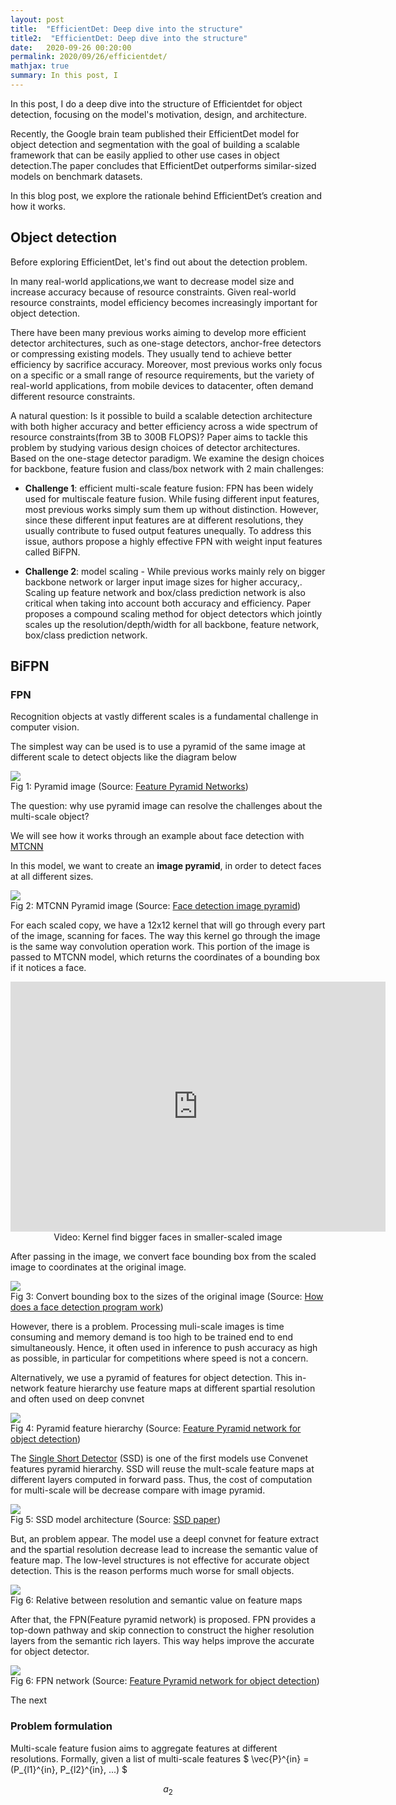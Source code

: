 ```yaml
---
layout: post
title:  "EfficientDet: Deep dive into the structure"
title2:  "EfficientDet: Deep dive into the structure"
date:   2020-09-26 00:20:00
permalink: 2020/09/26/efficientdet/
mathjax: true
summary: In this post, I 
---
```


In this post, I do a deep dive into the structure of Efficientdet for object detection, focusing on the model's motivation, design, and architecture. 


Recently, the Google brain team published their EfficientDet model for object detection and segmentation with the goal of building a scalable framework that can be easily applied to other use cases in object detection.The paper concludes that EfficientDet outperforms similar-sized models on benchmark datasets. 


In this blog post, we explore the rationale behind EfficientDet’s creation and how it works.



## Object detection

Before exploring EfficientDet, let's find out about the detection problem. 


In many real-world applications,we want to decrease model size and increase accuracy because of resource constraints. Given real-world resource constraints, model efficiency becomes increasingly important for object detection.


There have been many previous works aiming to develop more efficient detector architectures, such as one-stage detectors, anchor-free detectors or compressing existing models. They usually tend to achieve better efficiency by sacrifice accuracy. Moreover, most previous works only focus on a specific or a small range of resource requirements, but the variety of real-world applications, from mobile devices to datacenter, often demand different resource constraints.


A natural question: Is it possible to build a scalable detection architecture with both higher accuracy and better efficiency across a wide spectrum of resource constraints(from 3B to 300B FLOPS)? 
Paper  aims to tackle this problem by studying various design choices of detector architectures. Based on the one-stage detector paradigm. We examine the design choices for backbone, feature fusion and class/box network with 2 main challenges:


- **Challenge 1**: efficient multi-scale feature fusion: FPN has been widely used for multiscale feature fusion. While fusing different input features, most previous works simply sum them up without distinction. However, since these different input features are at different resolutions, they usually contribute to fused output features unequally. To address this issue, authors propose a highly effective FPN with weight input features called BiFPN.


- **Challenge 2**: model scaling - While previous works mainly rely on bigger backbone network or larger input image sizes for higher accuracy,. Scaling up feature network and box/class prediction network is also critical when taking into account both accuracy and efficiency. Paper proposes a compound scaling method for object detectors which jointly scales up the resolution/depth/width for all backbone, feature network, box/class prediction network.

## BiFPN
### FPN
Recognition objects at vastly different scales is a fundamental challenge in computer vision.

The simplest way can be used is to use  a pyramid of the same image at different scale to detect
objects like the diagram below

<div class="imgcap">
    <div> 
        <img src="/assets/efficientdet/pyramid_image.png" align="center">
        <div class="thecap"> Fig 1: Pyramid image (Source: <a href = "https://arxiv.org/pdf/1612.03144.pdf">Feature Pyramid Networks</a>) <br></div>
    </div>
</div>

The question: why use pyramid image can resolve the challenges about the multi-scale object?

We will see how it works through an example about face detection with [MTCNN](https://arxiv.org/ftp/arxiv/papers/1604/1604.02878.pdf)

In this model, we want to create an **image pyramid**, in order to detect faces at all different sizes.

<div class="imgcap">
    <div> 
        <img src="/assets/efficientdet/mtcnn_image_pyramid.png" align="center">
        <div class="thecap"> Fig 2: MTCNN Pyramid image (Source: <a href = "https://arxiv.org/ftp/arxiv/papers/1604/1604.02878.pdf">Face detection image pyramid</a>) <br></div>               
    </div>
</div>

For each scaled copy, we have a 12x12 kernel that will go through every part of the image, scanning for faces.
The way this kernel go through the image is the same way convolution operation work.
This portion of the image is passed to MTCNN model, which returns the coordinates of a bounding box if it notices a face.

  
<div style="text-align:center;">
    <iframe width="600" height = "400" src="https://www.youtube.com/embed/w4tigQn-7Jw" frameborder="0" allowfullscreen></iframe>
    <div class="thecap">Video: Kernel find bigger faces in smaller-scaled image</div>
</div>

After passing in the image, we convert face bounding box from the scaled image to coordinates at the original image.

<div class="imgcap">
    <div> 
        <img src="/assets/efficientdet/unscaled_image.png" align="center">
        <div class="thecap"> Fig 3: Convert bounding box to the sizes of the original image (Source: <a href = "https://towardsdatascience.com/how-does-a-face-detection-program-work-using-neural-networks-17896df8e6ff">How does a face detection program work</a>) <br></div>               
    </div>
</div>


However, there is a problem. Processing muli-scale images is time consuming and memory demand is too high to be trained 
end to end simultaneously. Hence, it often used in inference to push accuracy as high as possible, in particular for competitions
where speed is not a concern.

Alternatively, we use a pyramid of features for object detection. This in-network feature hierarchy use feature maps at 
different spartial resolution and often used on deep convnet 

<div class="imgcap">
    <div> 
        <img src="/assets/efficientdet/pyramid_feature_hierarchy.png" align="center">
        <div class="thecap"> Fig 4: Pyramid feature hierarchy (Source: <a href = "https://arxiv.org/pdf/1612.03144.pdf">Feature Pyramid network for object detection</a>) <br></div>               
    </div>
</div>


The [Single Short Detector](https://arxiv.org/pdf/1612.03144.pdf) (SSD) is one of the first models use Convenet features 
pyramid hierarchy. SSD will reuse the mult-scale feature maps at different layers computed in forward pass. Thus, the cost
of computation for multi-scale will be decrease compare with image pyramid. 

<div class="imgcap">
    <div> 
        <img src="/assets/efficientdet/ssd.png" align="center">
        <div class="thecap"> Fig 5: SSD model architecture (Source: <a href = "https://arxiv.org/pdf/1512.02325.pdf">SSD paper</a>) <br></div>               
    </div>
</div>

But, an problem appear. The model use a deepl convnet for feature extract and the spartial resolution decrease lead to 
increase the semantic value of feature map. The low-level structures is not effective for accurate object detection. 
This is the reason performs much worse for small objects.

 
<div class="imgcap">
    <div> 
        <img src="/assets/efficientdet/resolution_semantic.png" align="center">
        <div class="thecap"> Fig 6: Relative between resolution and semantic value on feature maps <br></div>               
    </div>
</div>

After that, the FPN(Feature pyramid network) is proposed. FPN provides a top-down pathway and skip connection 
to construct the higher resolution layers from the semantic rich layers. This way helps improve the accurate for object detector.


<div class="imgcap">
    <div> 
        <img src="/assets/efficientdet/FPN.png" align="center">
        <div class="thecap"> Fig 6: FPN network (Source: <a href = "https://arxiv.org/pdf/1612.03144.pdf">Feature Pyramid network for object detection</a>)<br></div>               
    </div>
</div>


The next 

### Problem formulation
Multi-scale feature fusion aims to aggregate features at different resolutions. Formally,
given a list of multi-scale features $ \vec{P}^{in} = (P_{l1}^{in}, P_{l2}^{in}, ...) $


$$ a_2 $$



